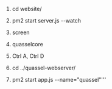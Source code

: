 1. cd website/
2. pm2 start server.js --watch

3. screen
4. quasselcore
5. Ctrl A, Ctrl D
6. cd ../quassel-webserver/
7. pm2 start app.js --name="quassel"'''
